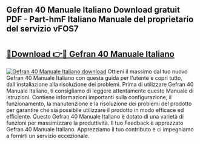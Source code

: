 ## Gefran 40 Manuale Italiano Download gratuit PDF - Part-hmF Italiano Manuale del proprietario del servizio vFOS7

# <h2><a href="http://df9lkug.blite.top/?on=Gefran+40+Manuale+Italiano">🔗Download 👉🔴 Gefran 40 Manuale Italiano</a></h2>

[![Gefran 40 Manuale Italiano download](https://i.imgur.com/lujVjoI.png)](http://df9lkug.blite.top/?on=Gefran+40+Manuale+Italiano)
Ottieni il massimo dal tuo nuovo Gefran 40 Manuale Italiano con questa guida per l'utente e copri tutto, dall'installazione alla risoluzione dei problemi. Prima di utilizzare Gefran 40 Manuale Italiano, ti consigliamo di leggere attentamente questo Manuale di istruzioni. Contiene informazioni importanti sulla configurazione, il funzionamento, la manutenzione e la risoluzione dei problemi del prodotto per garantire che sia possibile utilizzare il prodotto in modo efficace ed efficiente. Questo Gefran 40 Manuale Italiano è dotato di una varietà di funzioni per massimizzare la produttività. Il tuo Feedback è apprezzato Gefran 40 Manuale Italiano. Apprezziamo il tuo contributo e ci impegniamo a fornirti un servizio eccezionale.
